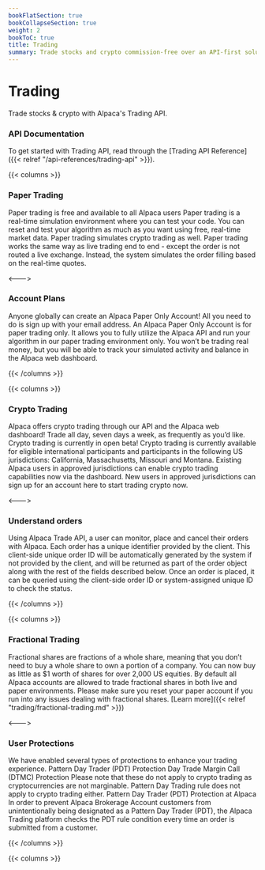 ```yaml
---
bookFlatSection: true
bookCollapseSection: true
weight: 2
bookToC: true
title: Trading
summary: Trade stocks and crypto commission-free over an API-first solution.
---
```


# Trading

Trade stocks & crypto with Alpaca's Trading API.


### **API Documentation**

To get started with Trading API, read through the [Trading API Reference]({{< relref "/api-references/trading-api" >}}).

{{< columns >}}

### **Paper Trading**


Paper trading is free and available to all Alpaca users Paper trading is a real-time simulation environment where you can test your code. You can reset and test your algorithm as much as you want using free, real-time market data. Paper trading simulates crypto trading as well. Paper trading works the same way as live trading end to end - except the order is not routed a live exchange. Instead, the system simulates the order filling based on the real-time quotes.    

<--->

### **Account Plans**

Anyone globally can create an Alpaca Paper Only Account! All you need to do is sign up with your email address. An Alpaca Paper Only Account is for paper trading only. It allows you to fully utilize the Alpaca API and run your algorithm in our paper trading environment only. You won’t be trading real money, but you will be able to track your simulated activity and balance in the Alpaca web dashboard. 

{{< /columns >}}

{{< columns >}}

### **Crypto Trading**

Alpaca offers crypto trading through our API and the Alpaca web dashboard! Trade all day, seven days a week, as frequently as you’d like. Crypto trading is currently in open beta! Crypto trading is currently available for eligible international participants and participants in the following US jurisdictions: California, Massachusetts, Missouri and Montana. Existing Alpaca users in approved jurisdictions can enable crypto trading capabilities now via the dashboard. New users in approved jurisdictions can sign up for an account here to start trading crypto now. 

<--->

### **Understand orders**

Using Alpaca Trade API, a user can monitor, place and cancel their orders with Alpaca. Each order has a unique identifier provided by the client. This client-side unique order ID will be automatically generated by the system if not provided by the client, and will be returned as part of the order object along with the rest of the fields described below. Once an order is placed, it can be queried using the client-side order ID or system-assigned unique ID to check the status. 

{{< /columns >}}

{{< columns >}}

### **Fractional Trading**

Fractional shares are fractions of a whole share, meaning that you don’t need to buy a whole share to own a portion of a company. You can now buy as little as $1 worth of shares for over 2,000 US equities. By default all Alpaca accounts are allowed to trade fractional shares in both live and paper environments. Please make sure you reset your paper account if you run into any issues dealing with fractional shares. [Learn more]({{< relref "trading/fractional-trading.md" >}})

<--->

### **User Protections**

We have enabled several types of protections to enhance your trading experience. Pattern Day Trader (PDT) Protection Day Trade Margin Call (DTMC) Protection Please note that these do not apply to crypto trading as cryptocurrencies are not marginable. Pattern Day Trading rule does not apply to crypto trading either. Pattern Day Trader (PDT) Protection at Alpaca In order to prevent Alpaca Brokerage Account customers from unintentionally being designated as a Pattern Day Trader (PDT), the Alpaca Trading platform checks the PDT rule condition every time an order is submitted from a customer. 

{{< /columns >}}

{{< columns >}}

&nbsp;
